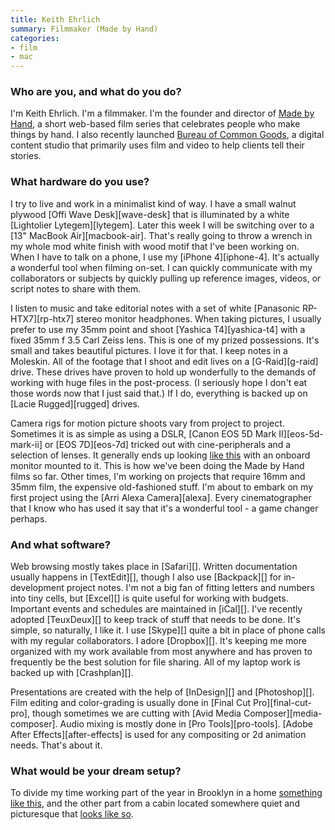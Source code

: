 ```yaml
---
title: Keith Ehrlich
summary: Filmmaker (Made by Hand)
categories:
- film
- mac
---
```


### Who are you, and what do you do?

I'm Keith Ehrlich. I'm a filmmaker. I'm the founder and director of [Made by Hand](http://thisismadebyhand.com/ "A short film series."), a short web-based film series that celebrates people who make things by hand. I also recently launched [Bureau of Common Goods](http://bureauofcommongoods.com/ "Keith's studio."), a digital content studio that primarily uses film and video to help clients tell their stories.

### What hardware do you use?

I try to live and work in a minimalist kind of way. I have a small walnut plywood [Offi Wave Desk][wave-desk] that is illuminated by a white [Lightolier Lytegem][lytegem]. Later this week I will be switching over to a [13" MacBook Air][macbook-air]. That's really going to throw a wrench in my whole mod white finish with wood motif that I've been working on. When I have to talk on a phone, I use my [iPhone 4][iphone-4]. It's actually a wonderful tool when filming on-set. I can quickly communicate with my collaborators or subjects by quickly pulling up reference images, videos, or script notes to share with them. 

I listen to music and take editorial notes with a set of white [Panasonic RP-HTX7][rp-htx7] stereo monitor headphones. When taking pictures, I usually prefer to use my 35mm point and shoot [Yashica T4][yashica-t4] with a fixed 35mm f 3.5 Carl Zeiss lens. This is one of my prized possessions. It's small and takes beautiful pictures. I love it for that. I keep notes in a Moleskin. All of the footage that I shoot and edit lives on a [G-Raid][g-raid] drive. These drives have proven to hold up wonderfully to the demands of working with huge files in the post-process. (I seriously hope I don't eat those words now that I just said that.) If I do, everything is backed up on [Lacie Rugged][rugged] drives.

Camera rigs for motion picture shoots vary from project to project. Sometimes it is as simple as using a DSLR, [Canon EOS 5D Mark II][eos-5d-mark-ii] or [EOS 7D][eos-7d] tricked out with cine-peripherals and a selection of lenses. It generally ends up looking [like this](http://www.abelcine.com/store/Canon-EOS-7D-HDSLR-Camera/ "An example of a tricked-out 7D.") with an onboard monitor mounted to it. This is how we've been doing the Made by Hand films so far. Other times, I'm working on projects that require 16mm and 35mm film, the expensive old-fashioned stuff. I'm about to embark on my first project using the [Arri Alexa Camera][alexa]. Every cinematographer that I know who has used it say that it's a wonderful tool - a game changer perhaps.

### And what software?

Web browsing mostly takes place in [Safari][]. Written documentation usually happens in [TextEdit][], though I also use [Backpack][] for in-development project notes. I'm not a big fan of fitting letters and numbers into tiny cells, but [Excel][] is quite useful for working with budgets. Important events and schedules are maintained in [iCal][]. I've recently adopted [TeuxDeux][] to keep track of stuff that needs to be done. It's simple, so naturally, I like it. I use [Skype][] quite a bit in place of phone calls with my regular collaborators. I adore [Dropbox][]. It's keeping me more organized with my work available from most anywhere and has proven to frequently be the best solution for file sharing. All of my laptop work is backed up with [Crashplan][]. 

Presentations are created with the help of [InDesign][] and [Photoshop][]. Film editing and color-grading is usually done in [Final Cut Pro][final-cut-pro], though sometimes we are cutting with [Avid Media Composer][media-composer]. Audio mixing is mostly done in [Pro Tools][pro-tools]. [Adobe After Effects][after-effects] is used for any compositing or 2d animation needs. That's about it.

### What would be your dream setup?

To divide my time working part of the year in Brooklyn in a home [something like this](http://design-milk.com/atrium-house-by-mesh-architectures/ "A fancy house in New York."), and the other part from a cabin located somewhere quiet and picturesque that [looks like so](http://www.olsonkundigarchitects.com/Projects/140/Tye-River-Cabin "A fancy cabin.").